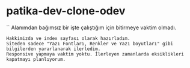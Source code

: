 # patika-dev-clone-odev
``
Alanımdan bağımsız bir işte çalıştığım için bitirmeye vaktim olmadı.
```
Hakkimizda ve index sayfası olarak hazırladım.
Siteden sadece "Yazı Fontları, Renkler ve Yazı boyutları" gibi bilgilerden yararlanarak ilerledim. 
Responsive yapmaya vaktim yoktu. İlerleyen zamanlarda eksiklikleri kapatmayı planlıyorum.

